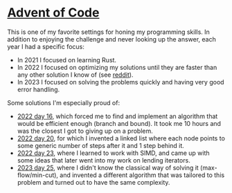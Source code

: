 # [Advent of Code](https://adventofcode.com/)

This is one of my favorite settings for honing my programming skills. In addition to enjoying the challenge and never looking up the answer, each year I had a specific focus:
* In 2021 I focused on learning Rust.
* In 2022 I focused on optimizing my solutions until they are faster than any other solution I know of (see [reddit](https://www.reddit.com/r/adventofcode/)).
* In 2023 I focused on solving the problems quickly and having very good error handling.

Some solutions I'm especially proud of:
* [2022 day 16](https://github.com/Crazytieguy/advent-of-code/blob/master/2022/src/bin/day16/main.rs), which forced me to find and implement an algorithm that would be efficient enough (branch and bound). It took me 10 hours and was the closest I got to giving up on a problem.
* [2022 day 20](https://github.com/Crazytieguy/advent-of-code/blob/master/2022/src/bin/day20/main.rs), for which I invented a linked list where each node points to some generic number of steps after it and 1 step behind it.
* [2022 day 23](https://github.com/Crazytieguy/advent-of-code/blob/master/2022/src/bin/day23/main.rs), where I learned to work with SIMD, and came up with some ideas that later went into my work on lending iterators.
* [2023 day 25](https://github.com/Crazytieguy/advent-of-code/blob/master/2023/python/day25/main.py), where I didn't know the classical way of solving it (max-flow/min-cut), and invented a different algorithm that was tailored to this problem and turned out to have the same complexity.
